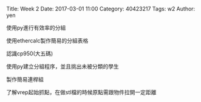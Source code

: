 Title: Week 2
Date: 2017-03-01 11:00
Category: 40423217
Tags: w2
Author: yen

使用py進行有效率的分組
<!-- PELICAN_END_SUMMARY -->
<p>使用ethercalc製作簡易的分組表格</p>
<p>認識cp950(大五碼)</p>
<p>使用py建立分組程序，並且挑出未被分類的學生</p>
<p>製作簡易連桿組</p>
<p>了解vrep起始抓點，在做stl檔的時候原點需跟物件拉開一定距離</p>